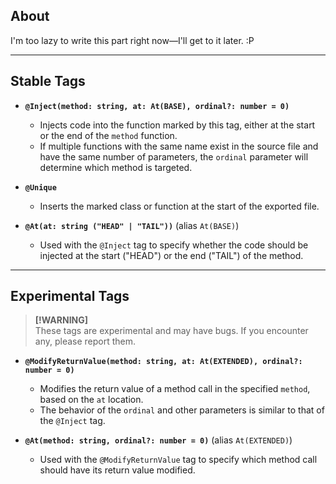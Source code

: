 ## About
I'm too lazy to write this part right now—I'll get to it later. :P

---

## Stable Tags

- **`@Inject(method: string, at: At(BASE), ordinal?: number = 0)`**
    - Injects code into the function marked by this tag, either at the start or the end of the `method` function.
    - If multiple functions with the same name exist in the source file and have the same number of parameters, the `ordinal` parameter will determine which method is targeted.
    
- **`@Unique`**
    - Inserts the marked class or function at the start of the exported file.

- **`@At(at: string ("HEAD" | "TAIL"))`** (alias `At(BASE)`)
    - Used with the `@Inject` tag to specify whether the code should be injected at the start ("HEAD") or the end ("TAIL") of the method.

---

## Experimental Tags

> **[!WARNING]**  
> These tags are experimental and may have bugs. If you encounter any, please report them.

- **`@ModifyReturnValue(method: string, at: At(EXTENDED), ordinal?: number = 0)`**
    - Modifies the return value of a method call in the specified `method`, based on the `at` location.
    - The behavior of the `ordinal` and other parameters is similar to that of the `@Inject` tag.

- **`@At(method: string, ordinal?: number = 0)`** (alias `At(EXTENDED)`)
    - Used with the `@ModifyReturnValue` tag to specify which method call should have its return value modified.
